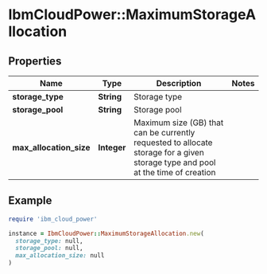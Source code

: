 # IbmCloudPower::MaximumStorageAllocation

## Properties

| Name | Type | Description | Notes |
| ---- | ---- | ----------- | ----- |
| **storage_type** | **String** | Storage type |  |
| **storage_pool** | **String** | Storage pool |  |
| **max_allocation_size** | **Integer** | Maximum size (GB) that can be currently requested to allocate storage for a given storage type and pool at the time of creation |  |

## Example

```ruby
require 'ibm_cloud_power'

instance = IbmCloudPower::MaximumStorageAllocation.new(
  storage_type: null,
  storage_pool: null,
  max_allocation_size: null
)
```

